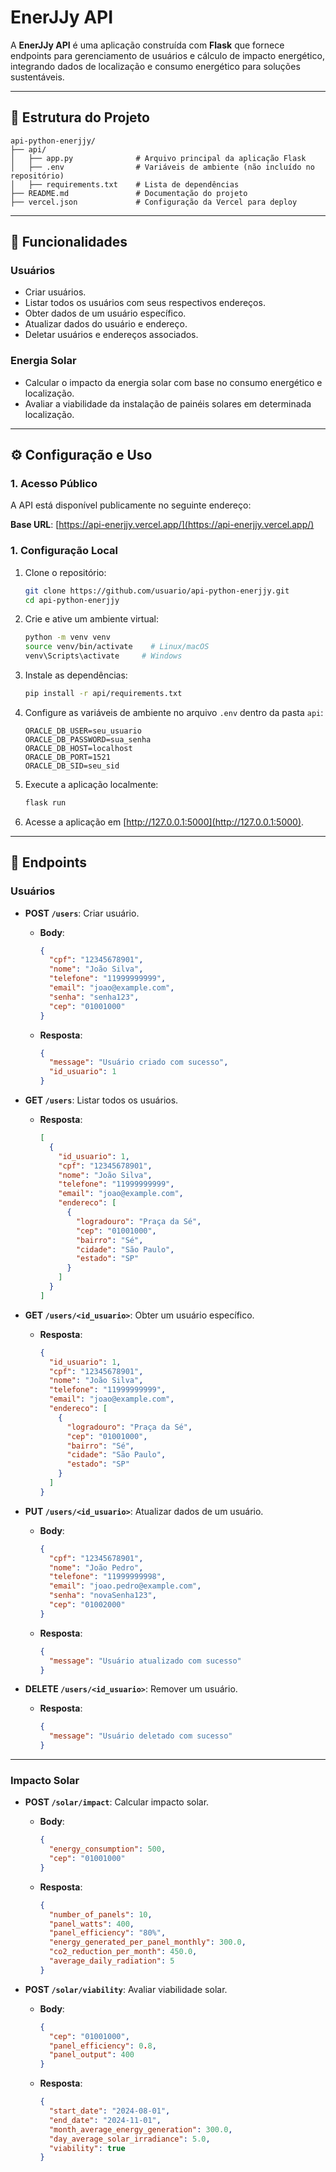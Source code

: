 
# EnerJJy API

A **EnerJJy API** é uma aplicação construída com **Flask** que fornece endpoints para gerenciamento de usuários e cálculo de impacto energético, integrando dados de localização e consumo energético para soluções sustentáveis.

---

## 📁 Estrutura do Projeto

```
api-python-enerjjy/
├── api/
│   ├── app.py              # Arquivo principal da aplicação Flask
│   ├── .env                # Variáveis de ambiente (não incluído no repositório)
│   ├── requirements.txt    # Lista de dependências
├── README.md               # Documentação do projeto
├── vercel.json             # Configuração da Vercel para deploy
```

---

## 🚀 Funcionalidades

### **Usuários**
- Criar usuários.
- Listar todos os usuários com seus respectivos endereços.
- Obter dados de um usuário específico.
- Atualizar dados do usuário e endereço.
- Deletar usuários e endereços associados.

### **Energia Solar**
- Calcular o impacto da energia solar com base no consumo energético e localização.
- Avaliar a viabilidade da instalação de painéis solares em determinada localização.

---

## ⚙️ Configuração e Uso

### **1. Acesso Público**
A API está disponível publicamente no seguinte endereço:

**Base URL**: [https://api-enerjjy.vercel.app/](https://api-enerjjy.vercel.app/)

### **1. Configuração Local**

1. Clone o repositório:
   ```bash
   git clone https://github.com/usuario/api-python-enerjjy.git
   cd api-python-enerjjy
   ```

2. Crie e ative um ambiente virtual:
   ```bash
   python -m venv venv
   source venv/bin/activate    # Linux/macOS
   venv\Scripts\activate     # Windows
   ```

3. Instale as dependências:
   ```bash
   pip install -r api/requirements.txt
   ```

4. Configure as variáveis de ambiente no arquivo `.env` dentro da pasta `api`:
   ```plaintext
   ORACLE_DB_USER=seu_usuario
   ORACLE_DB_PASSWORD=sua_senha
   ORACLE_DB_HOST=localhost
   ORACLE_DB_PORT=1521
   ORACLE_DB_SID=seu_sid
   ```

5. Execute a aplicação localmente:
   ```bash
   flask run
   ```

6. Acesse a aplicação em [http://127.0.0.1:5000](http://127.0.0.1:5000).

---

## 📖 Endpoints

### **Usuários**

- **POST `/users`**: Criar usuário.
  - **Body**:
    ```json
    {
      "cpf": "12345678901",
      "nome": "João Silva",
      "telefone": "11999999999",
      "email": "joao@example.com",
      "senha": "senha123",
      "cep": "01001000"
    }
    ```
  - **Resposta**:
    ```json
    {
      "message": "Usuário criado com sucesso",
      "id_usuario": 1
    }
    ```

- **GET `/users`**: Listar todos os usuários.
  - **Resposta**:
    ```json
    [
      {
        "id_usuario": 1,
        "cpf": "12345678901",
        "nome": "João Silva",
        "telefone": "11999999999",
        "email": "joao@example.com",
        "endereco": [
          {
            "logradouro": "Praça da Sé",
            "cep": "01001000",
            "bairro": "Sé",
            "cidade": "São Paulo",
            "estado": "SP"
          }
        ]
      }
    ]
    ```

- **GET `/users/<id_usuario>`**: Obter um usuário específico.
  - **Resposta**:
    ```json
    {
      "id_usuario": 1,
      "cpf": "12345678901",
      "nome": "João Silva",
      "telefone": "11999999999",
      "email": "joao@example.com",
      "endereco": [
        {
          "logradouro": "Praça da Sé",
          "cep": "01001000",
          "bairro": "Sé",
          "cidade": "São Paulo",
          "estado": "SP"
        }
      ]
    }
    ```

- **PUT `/users/<id_usuario>`**: Atualizar dados de um usuário.
  - **Body**:
    ```json
    {
      "cpf": "12345678901",
      "nome": "João Pedro",
      "telefone": "11999999998",
      "email": "joao.pedro@example.com",
      "senha": "novaSenha123",
      "cep": "01002000"
    }
    ```
  - **Resposta**:
    ```json
    {
      "message": "Usuário atualizado com sucesso"
    }
    ```

- **DELETE `/users/<id_usuario>`**: Remover um usuário.
  - **Resposta**:
    ```json
    {
      "message": "Usuário deletado com sucesso"
    }
    ```

---

### **Impacto Solar**

- **POST `/solar/impact`**: Calcular impacto solar.
  - **Body**:
    ```json
    {
      "energy_consumption": 500,
      "cep": "01001000"
    }
    ```
  - **Resposta**:
    ```json
    {
      "number_of_panels": 10,
      "panel_watts": 400,
      "panel_efficiency": "80%",
      "energy_generated_per_panel_monthly": 300.0,
      "co2_reduction_per_month": 450.0,
      "average_daily_radiation": 5
    }
    ```

- **POST `/solar/viability`**: Avaliar viabilidade solar.
  - **Body**:
    ```json
    {
      "cep": "01001000",
      "panel_efficiency": 0.8,
      "panel_output": 400
    }
    ```
  - **Resposta**:
    ```json
    {
      "start_date": "2024-08-01",
      "end_date": "2024-11-01",
      "month_average_energy_generation": 300.0,
      "day_average_solar_irradiance": 5.0,
      "viability": true
    }
    ```
